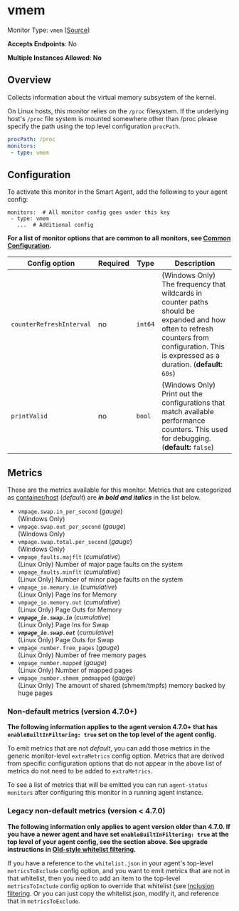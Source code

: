 <!--- GENERATED BY gomplate from scripts/docs/templates/monitor-page.md.tmpl --->

# vmem

Monitor Type: `vmem` ([Source](https://github.com/signalfx/signalfx-agent/tree/master/pkg/monitors/vmem))

**Accepts Endpoints**: No

**Multiple Instances Allowed**: **No**

## Overview

Collects information about the virtual memory
subsystem of the kernel.

On Linux hosts, this monitor relies on the `/proc` filesystem.
If the underlying host's `/proc` file system is mounted somewhere other than
/proc please specify the path using the top level configuration `procPath`.

```yaml
procPath: /proc
monitors:
 - type: vmem
```


## Configuration

To activate this monitor in the Smart Agent, add the following to your
agent config:

```
monitors:  # All monitor config goes under this key
 - type: vmem
   ...  # Additional config
```

**For a list of monitor options that are common to all monitors, see [Common
Configuration](../monitor-config.md#common-configuration).**


| Config option | Required | Type | Description |
| --- | --- | --- | --- |
| `counterRefreshInterval` | no | `int64` | (Windows Only) The frequency that wildcards in counter paths should be expanded and how often to refresh counters from configuration. This is expressed as a duration. (**default:** `60s`) |
| `printValid` | no | `bool` | (Windows Only) Print out the configurations that match available performance counters.  This used for debugging. (**default:** `false`) |


## Metrics

These are the metrics available for this monitor.
Metrics that are categorized as
[container/host](https://docs.signalfx.com/en/latest/admin-guide/usage.html#about-custom-bundled-and-high-resolution-metrics)
(*default*) are ***in bold and italics*** in the list below.


 - `vmpage.swap.in_per_second` (*gauge*)<br>    (Windows Only)
 - `vmpage.swap.out_per_second` (*gauge*)<br>    (Windows Only)
 - `vmpage.swap.total.per_second` (*gauge*)<br>    (Windows Only)
 - `vmpage_faults.majflt` (*cumulative*)<br>    (Linux Only) Number of major page faults on the system
 - `vmpage_faults.minflt` (*cumulative*)<br>    (Linux Only) Number of minor page faults on the system
 - `vmpage_io.memory.in` (*cumulative*)<br>    (Linux Only) Page Ins for Memory
 - `vmpage_io.memory.out` (*cumulative*)<br>    (Linux Only) Page Outs for Memory
 - ***`vmpage_io.swap.in`*** (*cumulative*)<br>    (Linux Only) Page Ins for Swap
 - ***`vmpage_io.swap.out`*** (*cumulative*)<br>    (Linux Only) Page Outs for Swap
 - `vmpage_number.free_pages` (*gauge*)<br>    (Linux Only) Number of free memory pages
 - `vmpage_number.mapped` (*gauge*)<br>    (Linux Only) Number of mapped pages
 - `vmpage_number.shmem_pmdmapped` (*gauge*)<br>    (Linux Only) The amount of shared (shmem/tmpfs) memory backed by huge pages

### Non-default metrics (version 4.7.0+)

**The following information applies to the agent version 4.7.0+ that has
`enableBuiltInFiltering: true` set on the top level of the agent config.**

To emit metrics that are not _default_, you can add those metrics in the
generic monitor-level `extraMetrics` config option.  Metrics that are derived
from specific configuration options that do not appear in the above list of
metrics do not need to be added to `extraMetrics`.

To see a list of metrics that will be emitted you can run `agent-status
monitors` after configuring this monitor in a running agent instance.

### Legacy non-default metrics (version < 4.7.0)

**The following information only applies to agent version older than 4.7.0. If
you have a newer agent and have set `enableBuiltInFiltering: true` at the top
level of your agent config, see the section above. See upgrade instructions in
[Old-style whitelist filtering](../legacy-filtering.md#old-style-whitelist-filtering).**

If you have a reference to the `whitelist.json` in your agent's top-level
`metricsToExclude` config option, and you want to emit metrics that are not in
that whitelist, then you need to add an item to the top-level
`metricsToInclude` config option to override that whitelist (see [Inclusion
filtering](../legacy-filtering.md#inclusion-filtering).  Or you can just
copy the whitelist.json, modify it, and reference that in `metricsToExclude`.



